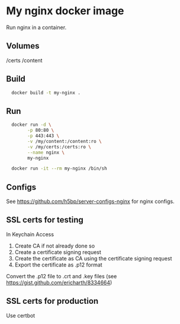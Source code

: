 # My nginx docker image

Run nginx in a container.

## Volumes

/certs
/content

## Build

```sh
  docker build -t my-nginx .
```

## Run

```sh
  docker run -d \
        -p 80:80 \
        -p 443:443 \
        -v /my/content:/content:ro \
        -v /my/certs:/certs:ro \
        --name nginx \
        my-nginx
```

```sh
  docker run -it --rm my-nginx /bin/sh
```

## Configs

See https://github.com/h5bp/server-configs-nginx for nginx configs.

## SSL certs for testing

In Keychain Access
1. Create CA if not already done so
2. Create a certificate signing request
3. Create the certificate as CA using the certificate signing request
4. Export the certificate as .p12 format

Convert the .p12 file to .crt and .key files (see https://gist.github.com/ericharth/8334664)


## SSL certs for production

Use certbot
